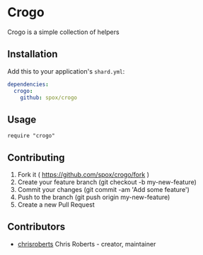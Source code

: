 # Crogo

Crogo is a simple collection of helpers

## Installation

Add this to your application's `shard.yml`:


```yaml
dependencies:
  crogo:
    github: spox/crogo
```

## Usage


```crystal
require "crogo"
```

## Contributing

1. Fork it ( https://github.com/spox/crogo/fork )
2. Create your feature branch (git checkout -b my-new-feature)
3. Commit your changes (git commit -am 'Add some feature')
4. Push to the branch (git push origin my-new-feature)
5. Create a new Pull Request

## Contributors

- [chrisroberts](https://github.com/chrisroberts) Chris Roberts - creator, maintainer

